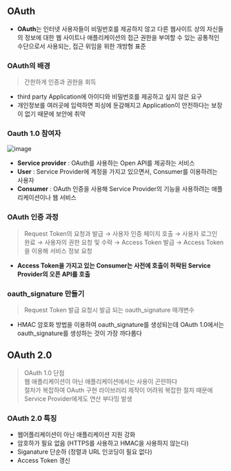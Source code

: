 ## OAuth
* **OAuth**는 인터넷 사용자들이 비밀번호를 제공하지 않고 다른 웹사이트 상의 자신들의 정보에 대한 웹 사이트나 애플리케이션의 접근 권한을 부여할 수 있는 공통적인 수단으로서 사용되는, 접근 위임을 위한 개방형 표준
### OAuth의 배경
> 간한하게 인증과 권한을 회득
* third party Application에 아이디와 비밀번호를 제공하고 싶지 않은 요구
* 개인정보를 여러곳에 입력하면 피싱에 둔감해지고 Application이 안전하다는 보장이 없기 때문에 보안에 취약
### Oauth 1.0 참여자
![image](https://user-images.githubusercontent.com/102463200/198908308-c62e06d5-22e4-49a0-bc98-d68c798c10b8.png)
* **Service provider** : OAuth를 사용하는 Open API를 제공하는 서비스
* **User** : Service Provider에 계정을 가지고 있으면서, Consumer를 이용하려는 사용자
* **Consumer** : OAuth 인증을 사용해 Service Provider의 기능을 사용하려는 애플리케이션이나 웹 서비스
### OAuth 인증 과정
> Request Token의 요청과 발급 → 사용자 인증 페이지 호출 → 사용자 로그인 완료 → 사용자의 권한 요청 및 수락 → Access Token 발급 → Access Token을 이용해 서비스 정보 요청
* **Access Token을 가지고 있는 Consumer는 사전에 호출이 허락된 Service Provider의 오픈 API를 호출**
### oauth_signature 만들기
> Request Token 발급 요청시 발급 되는 oauth_signature 매개변수
* HMAC 암호화 방법을 이용하여 oauth_signature를 생성되는데 OAuth 1.0에서는 oauth_signature를 생성하는 것이 가장 까다롭다
## OAuth 2.0
> OAuth 1.0 단점  
> 웹 애플리케이션이 아닌 애플리케이션에서는 사용이 곤란하다  
> 절차가 복잡하여 OAuth 구현 라이브러리 제작이 어려워 복잡한 절차 때문에 Service Provider에게도 연산 부다밍 발생  
### OAuth 2.0 특징
* 웹어플리케이션이 아닌 애플리케이션 지원 강화
* 암호하가 필요 없음 (HTTPS를 사용하고 HMAC을 사용하지 않는다)
* Siganature 단순하 (정렬과 URL 인코딩이 필요 없다)
* Access Token 갱신
